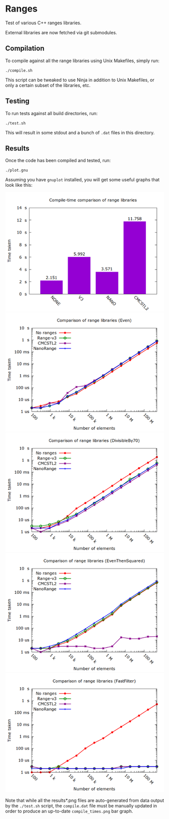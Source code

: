 # Ranges
Test of various C++ ranges libraries.

External libraries are now fetched via git submodules.

## Compilation
To compile against all the range libraries using Unix Makefiles, simply run:
```
./compile.sh
```
This script can be tweaked to use Ninja in addition to Unix Makefiles, or only a certain subset of the libraries, etc.

## Testing
To run tests against all build directories, run:
```
./test.sh
```
This will result in some stdout and a bunch of `.dat` files in this directory.

## Results
Once the code has been compiled and tested, run:
```
./plot.gnu
```
Assuming you have `gnuplot` installed, you will get some useful graphs that look like this:

![Compile times][Compile]
![One filter that only returns even values][Even]
![Multiple filters that eventually only return values divisible by 70][DivisibleBy70]
![Filter the even values, then transform them][EvenThenSquared]
![Generate a constant number of elements with ranges][FastFilter]

[Compile]: compile_times.png
[DivisibleBy70]: results_DivisibleBy70.png
[Even]: results_Even.png
[EvenThenSquared]: results_EvenThenSquared.png
[FastFilter]: results_FastFilter.png

Note that while all the results*.png files are auto-generated from data output by the `./test.sh` script, the `compile.dat` file must be manually updated in order to produce an up-to-date `compile_times.png` bar graph.
